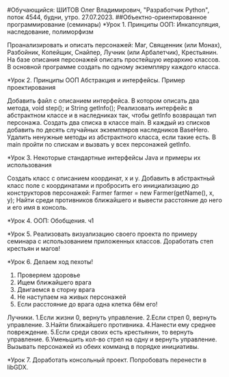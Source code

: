 #Обучающийся: ШИТОВ Олег Владимирович, "Разработчик Python", поток 4544, будни, утро.  27.07.2023.
##Объектно-ориентированное программирование (семинары)
*Урок 1. Принципы ООП: Инкапсуляция, наследование, полиморфизм

Проанализировать и описать персонажей: Маг, Священник (или Монах), Разбойник, Копейщик, Снайпер, Лучник (или Арбалетчик), Крестьянин.
На базе описания персонажей описать простейшую иерархию классов.
В основной программе создать по одному экземпляру каждого класса.

*Урок 2. Принципы ООП Абстракция и интерфейсы. Пример проектирования

Добавить файл с описанием интерфейса. В котором описать два метода, void step(); и String getInfo();
Реализовать интерфейс в абстрактном классе и в наследниках так, чтобы getInfo возвращал тип персонажа.
Создать два списка в классе main. В каждый из списков добавить по десять случайных экземпляров наследников BaseHero.
Удалить ненужные методы из абстрактного класса, если такие есть.
В main пройти по спискам и вызвать у всех персонажей getInfo.

*Урок 3. Некоторые стандартные интерфейсы Java и примеры их использования

Создать класс с описанием координат, x и y.
Добавить в абстрактный класс поле с координатами и пробросить его инициализацию до конструкторов персонажей:
    Farmer farmer = new Farmer(getName(), x, y);
Найти среди противников ближайшего и вывести расстояние до него и его имя в консоль.

*Урок 4. ООП: Обобщения. ч1

*Урок 5. Реализовать визуализацию своего проекта по примеру семинара с использованием приложенных классов. Доработать степ крестьян и магов!

*Урок 6. Делаем ход пехоты!
1. Проверяем здоровье
2. Ищем ближайшего врага
3. Двигаемся в сторну врага
4. Не наступаем на живых персонажей
5. Если расстояние до врага одна клетка бём его!

Лучники.
1.Если жизни 0, вернуть управление.
2.Если стрел 0, вернуть управление.
3.Найти ближайшего противника.
4.Нанести ему среднее повреждение.
5.Если среди своих есть крестьянин, то вернуть управление.
6.Уменьшить кол-во стрел на одну и вернуть управление.
Вызывать персонажей из обеих комманд в порядке инициативы.

*Урок 7. Доработать консольный проект. Попробовать перенести в libGDX.